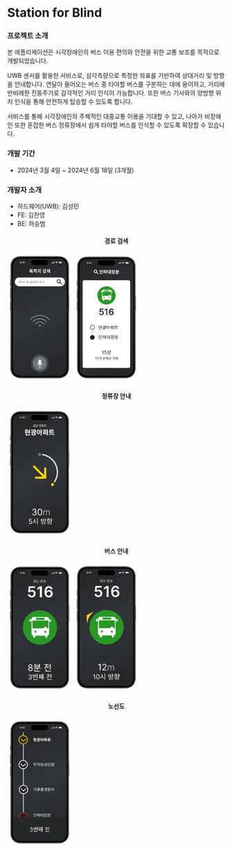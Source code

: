 # Station for Blind

### 프로젝트 소개
본 애플리케이션은 시각장애인의 버스 이용 편의와 안전을 위한 교통 보조를 목적으로 개발되었습니다.

UWB 센서를 활용한 서비스로, 삼각측량으로 특정한 좌표를 기반하여 상대거리 및 방향을 안내합니다. 
연달아 들어오는 버스 중 타야할 버스를 구분하는 데에 용이하고, 거리에 반비례한 진동주기로 감각적인 거리 인식이 가능합니다. 
또한 버스 기사와의 양방향 위치 인식을 통해 안전하게 탑승할 수 있도록 합니다.

서비스를 통해 시각장애인의 주체적인 대중교통 이용을 기대할 수 있고, 나아가 비장애인 또한 혼잡한 버스 정류장에서 쉽게 타야할 버스를 인식할 수 있도록 확장할 수 있습니다.

### 개발 기간
- 2024년 3월 4일 ~ 2024년 6월 18일 (3개월)

### 개발자 소개

- 하드웨어(UWB): 김성민
- FE: 김찬영
- BE: 허승범

<h4 align="center">경로 검색</h4>
<div display="flex" justify-content="center">
<img src="https://github.com/V-rainstorming/Android-Station-for-Blind/blob/main/Group%20119%20(1).png" width="150"/>
<img src="https://github.com/V-rainstorming/Android-Station-for-Blind/blob/main/Group%20120.png" width="150"/>
</div>

<h4 align="center">정류장 안내</h4>
<div display="flex" justify-content="center">
  <img src="https://github.com/V-rainstorming/Android-Station-for-Blind/blob/main/Group%20133%20(2).png" width="150"/>
</div>

<h4 align="center">버스 안내</h4>
<div display="flex" justify-content="center">
  <img src="https://github.com/V-rainstorming/Android-Station-for-Blind/blob/main/Group%20134.png" width="150"/>
  <img src="https://github.com/V-rainstorming/Android-Station-for-Blind/blob/main/Group%20161.png" width="150"/>
</div>

<h4 align="center">노선도</h4>
<div display="flex" justify-content="center">
  <img src="https://github.com/V-rainstorming/Android-Station-for-Blind/blob/main/Group%20121%20(1).png" width="150"/>
</div>
